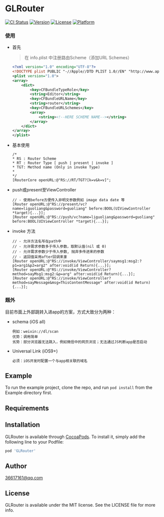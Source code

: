 # GLRouter

[![CI Status](https://img.shields.io/travis/liandyii@msn.com/GLRouter.svg?style=flat)](https://travis-ci.org/liandyii@msn.com/GLRouter)
[![Version](https://img.shields.io/cocoapods/v/GLRouter.svg?style=flat)](https://cocoapods.org/pods/GLRouter)
[![License](https://img.shields.io/cocoapods/l/GLRouter.svg?style=flat)](https://cocoapods.org/pods/GLRouter)
[![Platform](https://img.shields.io/cocoapods/p/GLRouter.svg?style=flat)](https://cocoapods.org/pods/GLRouter)

### 使用
* 首先
    > 在 info.plist 中注册路由Scheme（添加URL Schemes）
    ```xml
    <?xml version="1.0" encoding="UTF-8"?>
    <!DOCTYPE plist PUBLIC "-//Apple//DTD PLIST 1.0//EN" "http://www.apple.com/DTDs/PropertyList-1.0.dtd">
    <plist version="1.0">
    <array>
        <dict>
            <key>CFBundleTypeRole</key>
            <string>Editor</string>
            <key>CFBundleURLName</key>
            <string>router</string>
            <key>CFBundleURLSchemes</key>
            <array>
                <string><!--HERE SCHEME NAME--></string>
            </array>
        </dict>
    </array>
    </plist>
    ```
* 基本使用
    ```objc
    /*
    * RS : Router Scheme
    * RT : Router Type [ push | present | invoke ]
    * TGT: Method name (Only in invoke Type)
    *
    */
    [RouterCore openURL:@"RS://RT/TGT?[k=v&k=v]";
    ```

* push或present至ViewController
    ```objc
    // - 使用before方便传入非明文参数例如 image data date 等
    [Router openURL:@"RS://present/vc?name=liguoliang&password=guoliang" before:BOOL(UIViewController *target){...}];
    [Router openURL:@"RS://push/vc?name=liguoliang&password=guoliang" before:BOOL(UIViewController *target){...}];
    ```

* invoke 方法
    ```objc
    // - 允许方法名写在path中
    // - 允许需求参数多于传入参数，取默认值(nil 或 0)
    // - 允许需求参数少于传入参数, 抛弃多传进来的参数
    // - 返回值采用after回调来拿
    [Router openURL:@"RS://invoke/ViewController/saymsg1:msg2:?p1=arg1&p2=arg2" after:void(id Return){...}];
    [Router openURL:@"RS://invoke/ViewController?method=sayMsg1:msg2:&p=arg" after:void(id Return){...}];
    [Router openURL:@"RS://invoke/ViewController?method=sayMessage&msg=ThisContentMessage" after:void(id Return){...}];
    ```

### 题外 
目前市面上外部跳转入进app的方案，方式大致分为两种：
* schema (iOS all)
    ```
    例如：weixin://dl/scan
    优势：调用简单
    劣势：部分浏览器无法跳入，例如微信中的网页浏览；无法通过JS判断app是否启动
    ```
* Universal Link (iOS9+)
    ```
    必须：iOS开发时配置一个与app相关联的域名
    ```


## Example

To run the example project, clone the repo, and run `pod install` from the Example directory first.

## Requirements

## Installation

GLRouter is available through [CocoaPods](https://cocoapods.org). To install
it, simply add the following line to your Podfile:

```ruby
pod 'GLRouter'
```

## Author

36617161@qq.com

## License

GLRouter is available under the MIT license. See the LICENSE file for more info.
